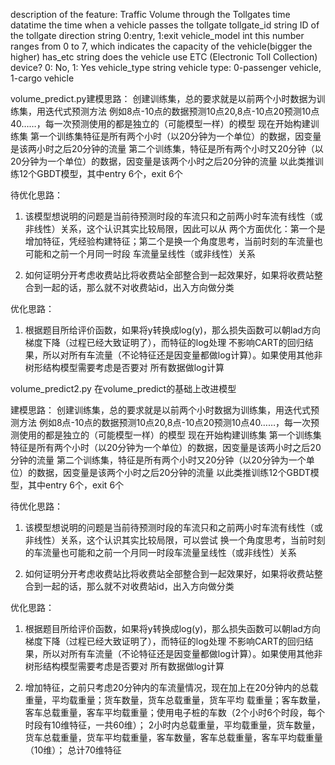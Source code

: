 
description of the feature:
Traffic Volume through the Tollgates
time           datatime        the time when a vehicle passes the tollgate
tollgate_id    string          ID of the tollgate
direction      string           0:entry, 1:exit
vehicle_model  int             this number ranges from 0 to 7, which indicates the capacity of the vehicle(bigger the higher)
has_etc        string          does the vehicle use ETC (Electronic Toll Collection) device? 0: No, 1: Yes
vehicle_type   string          vehicle type: 0-passenger vehicle, 1-cargo vehicle

volume_predict.py建模思路：
创建训练集，总的要求就是以前两个小时数据为训练集，用迭代式预测方法
例如8点-10点的数据预测10点20,8点-10点20预测10点40……，每一次预测使用的都是独立的（可能模型一样）的模型
现在开始构建训练集
第一个训练集特征是所有两个小时（以20分钟为一个单位）的数据，因变量是该两小时之后20分钟的流量
第二个训练集，特征是所有两个小时又20分钟（以20分钟为一个单位）的数据，因变量是该两个小时之后20分钟的流量
以此类推训练12个GBDT模型，其中entry 6个，exit 6个

待优化思路：
1. 该模型想说明的问题是当前待预测时段的车流只和之前两小时车流有线性（或非线性）关系，这个认识其实比较局限，因此可以从
   两个方面优化：第一个是增加特征，凭经验构建特征；第二个是换一个角度思考，当前时刻的车流量也可能和之前一个月同一时段
   车流量呈线性（或非线性）关系

2. 如何证明分开考虑收费站比将收费站全部整合到一起效果好，如果将收费站整合到一起的话，那么就不对收费站id，出入方向做分类

优化思路：
1. 根据题目所给评价函数，如果将y转换成log(y)，那么损失函数可以朝lad方向梯度下降（过程已经大致证明了），而特征的log处理
   不影响CART的回归结果，所以对所有车流量（不论特征还是因变量都做log计算）。如果使用其他非树形结构模型需要考虑是否要对
   所有数据做log计算
   
volume_predict2.py
在volume_predict的基础上改进模型

建模思路：
创建训练集，总的要求就是以前两个小时数据为训练集，用迭代式预测方法
例如8点-10点的数据预测10点20,8点-10点20预测10点40……，每一次预测使用的都是独立的（可能模型一样）的模型
现在开始构建训练集
第一个训练集特征是所有两个小时（以20分钟为一个单位）的数据，因变量是该两小时之后20分钟的流量
第二个训练集，特征是所有两个小时又20分钟（以20分钟为一个单位）的数据，因变量是该两个小时之后20分钟的流量
以此类推训练12个GBDT模型，其中entry 6个，exit 6个

待优化思路：
1. 该模型想说明的问题是当前待预测时段的车流只和之前两小时车流有线性（或非线性）关系，这个认识其实比较局限，可以尝试
   换一个角度思考，当前时刻的车流量也可能和之前一个月同一时段车流量呈线性（或非线性）关系

2. 如何证明分开考虑收费站比将收费站全部整合到一起效果好，如果将收费站整合到一起的话，那么就不对收费站id，出入方向做分类

优化思路：
1. 根据题目所给评价函数，如果将y转换成log(y)，那么损失函数可以朝lad方向梯度下降（过程已经大致证明了），而特征的log处理
   不影响CART的回归结果，所以对所有车流量（不论特征还是因变量都做log计算）。如果使用其他非树形结构模型需要考虑是否要对
   所有数据做log计算

2. 增加特征，之前只考虑20分钟内的车流量情况，现在加上在20分钟内的总载重量，平均载重量；货车数量，货车总载重量，货车平均
   载重量；客车数量，客车总载重量，客车平均载重量；使用电子桩的车数（2个小时6个时段，每个时段有10维特征，一共60维）；
   2小时内总载重量，平均载重量，货车数量，货车总载重量，货车平均载重量，客车数量，客车总载重量，客车平均载重量（10维）；
   总计70维特征
